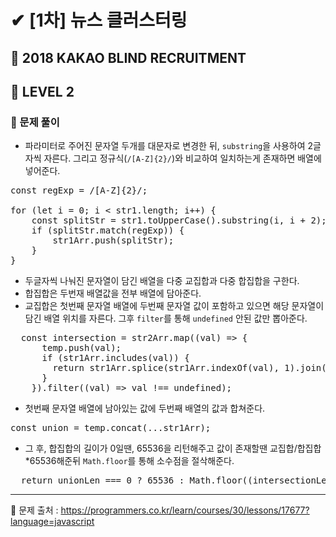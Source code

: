 # ✔ [1차] 뉴스 클러스터링
## 📌 2018 KAKAO BLIND RECRUITMENT
## 🌈 LEVEL 2
### 🔸 문제 풀이
- 파라미터로 주어진 문자열 두개를 대문자로 변경한 뒤, `substring`을 사용하여 2글자씩 자른다. 그리고 정규식(`/[A-Z]{2}/`)와 비교하여 일치하는게 존재하면 배열에 넣어준다.
<pre>
const regExp = /[A-Z]{2}/;

for (let i = 0; i < str1.length; i++) {
    const splitStr = str1.toUpperCase().substring(i, i + 2);
    if (splitStr.match(regExp)) {
        str1Arr.push(splitStr);
    }
}
</pre>
- 두글자씩 나눠진 문자열이 담긴 배열을 다중 교집합과 다중 합집합을 구한다.
- 합집합은 두번재 배열값을 전부 배열에 담아준다.
- 교집합은 첫번째 문자열 배열에 두번째 문자열 값이 포함하고 있으면 해당 문자열이 담긴 배열 위치를 자른다. 그후 `filter`를 통해 `undefined` 안된 값만 뽑아준다.

<pre>
  const intersection = str2Arr.map((val) => {
      temp.push(val);
      if (str1Arr.includes(val)) {
        return str1Arr.splice(str1Arr.indexOf(val), 1).join("");
      }
    }).filter((val) => val !== undefined);
</pre>
- 첫번째 문자열 배열에 남아있는 값에 두번째 배열의 값과 합쳐준다.
<pre>
const union = temp.concat(...str1Arr);
</pre>

- 그 후, 합집합의 길이가 0일땐, 65536을 리턴해주고 값이 존재할땐 교집합/합집합*65536해준뒤 `Math.floor`를 통해 소수점을 절삭해준다.
<pre>
  return unionLen === 0 ? 65536 : Math.floor((intersectionLen / unionLen) * 65536);
</pre>

<hr>

📌 문제 출처 : https://programmers.co.kr/learn/courses/30/lessons/17677?language=javascript